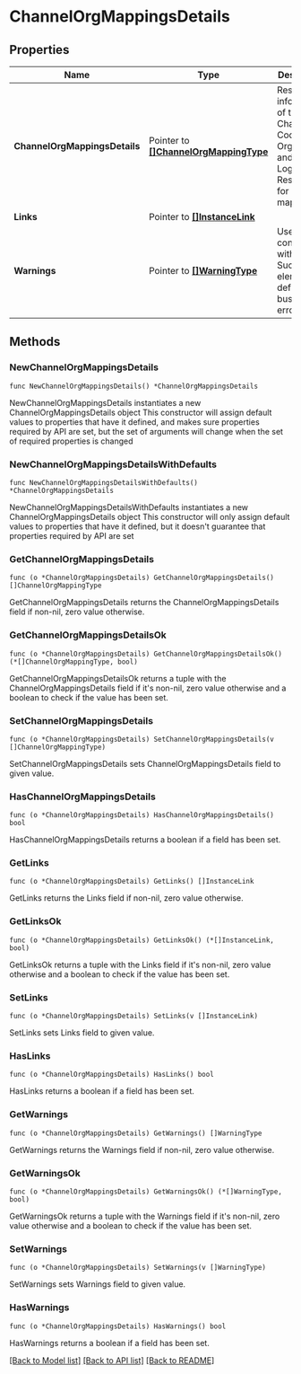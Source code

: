 # ChannelOrgMappingsDetails

## Properties

Name | Type | Description | Notes
------------ | ------------- | ------------- | -------------
**ChannelOrgMappingsDetails** | Pointer to [**[]ChannelOrgMappingType**](ChannelOrgMappingType.md) | Respresents information of the Channel Code, OrgCode and Default Login Resort used for mapping. | [optional] 
**Links** | Pointer to [**[]InstanceLink**](InstanceLink.md) |  | [optional] 
**Warnings** | Pointer to [**[]WarningType**](WarningType.md) | Used in conjunction with the Success element to define a business error. | [optional] 

## Methods

### NewChannelOrgMappingsDetails

`func NewChannelOrgMappingsDetails() *ChannelOrgMappingsDetails`

NewChannelOrgMappingsDetails instantiates a new ChannelOrgMappingsDetails object
This constructor will assign default values to properties that have it defined,
and makes sure properties required by API are set, but the set of arguments
will change when the set of required properties is changed

### NewChannelOrgMappingsDetailsWithDefaults

`func NewChannelOrgMappingsDetailsWithDefaults() *ChannelOrgMappingsDetails`

NewChannelOrgMappingsDetailsWithDefaults instantiates a new ChannelOrgMappingsDetails object
This constructor will only assign default values to properties that have it defined,
but it doesn't guarantee that properties required by API are set

### GetChannelOrgMappingsDetails

`func (o *ChannelOrgMappingsDetails) GetChannelOrgMappingsDetails() []ChannelOrgMappingType`

GetChannelOrgMappingsDetails returns the ChannelOrgMappingsDetails field if non-nil, zero value otherwise.

### GetChannelOrgMappingsDetailsOk

`func (o *ChannelOrgMappingsDetails) GetChannelOrgMappingsDetailsOk() (*[]ChannelOrgMappingType, bool)`

GetChannelOrgMappingsDetailsOk returns a tuple with the ChannelOrgMappingsDetails field if it's non-nil, zero value otherwise
and a boolean to check if the value has been set.

### SetChannelOrgMappingsDetails

`func (o *ChannelOrgMappingsDetails) SetChannelOrgMappingsDetails(v []ChannelOrgMappingType)`

SetChannelOrgMappingsDetails sets ChannelOrgMappingsDetails field to given value.

### HasChannelOrgMappingsDetails

`func (o *ChannelOrgMappingsDetails) HasChannelOrgMappingsDetails() bool`

HasChannelOrgMappingsDetails returns a boolean if a field has been set.

### GetLinks

`func (o *ChannelOrgMappingsDetails) GetLinks() []InstanceLink`

GetLinks returns the Links field if non-nil, zero value otherwise.

### GetLinksOk

`func (o *ChannelOrgMappingsDetails) GetLinksOk() (*[]InstanceLink, bool)`

GetLinksOk returns a tuple with the Links field if it's non-nil, zero value otherwise
and a boolean to check if the value has been set.

### SetLinks

`func (o *ChannelOrgMappingsDetails) SetLinks(v []InstanceLink)`

SetLinks sets Links field to given value.

### HasLinks

`func (o *ChannelOrgMappingsDetails) HasLinks() bool`

HasLinks returns a boolean if a field has been set.

### GetWarnings

`func (o *ChannelOrgMappingsDetails) GetWarnings() []WarningType`

GetWarnings returns the Warnings field if non-nil, zero value otherwise.

### GetWarningsOk

`func (o *ChannelOrgMappingsDetails) GetWarningsOk() (*[]WarningType, bool)`

GetWarningsOk returns a tuple with the Warnings field if it's non-nil, zero value otherwise
and a boolean to check if the value has been set.

### SetWarnings

`func (o *ChannelOrgMappingsDetails) SetWarnings(v []WarningType)`

SetWarnings sets Warnings field to given value.

### HasWarnings

`func (o *ChannelOrgMappingsDetails) HasWarnings() bool`

HasWarnings returns a boolean if a field has been set.


[[Back to Model list]](../README.md#documentation-for-models) [[Back to API list]](../README.md#documentation-for-api-endpoints) [[Back to README]](../README.md)


